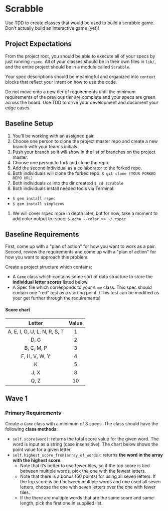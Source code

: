 # Scrabble

Use TDD to create classes that would be used to build a scrabble game. Don't actually build an interactive game (yet)!

## Project Expectations

From the project root, you should be able to execute all of your specs by just running `rspec`. All of your classes should be in their own files in `lib/`, and the entire project should be in a module called `Scrabble`.

Your spec descriptions should be meaningful and organized into `context` blocks that reflect your intent on how to use the code.

Do not move onto a new tier of requirements until the minimum requirements of the previous tier are complete and your specs are green across the board. Use TDD to drive your development and document your edge cases.

## Baseline Setup
1. You'll be working with an assigned pair.
1. Choose one person to clone the project master repo and create a new branch with your team's initials.
1. Push your branch so it will show in the list of branches on the project master.
1. Choose one person to fork and clone the repo.
1. Add the second individual as a collaborator to the forked repo.
1. Both individuals will clone the forked repo: `$ git clone [YOUR FORKED REPO URL]`
1. Both individuals `cd` into the dir create:d `$ cd scrabble`
1. Both individuals install needed tools via Terminal:
  - `$ gem install rspec`
  - `$ gem install simplecov`
1. We will cover rspec more in depth later, but for now, take a moment to add color output to rspec: `$ echo --color >> ~/.rspec`

## Baseline Requirements
First, come up with a "plan of action" for how you want to work as a pair.
Second, review the requirements and come up with a "plan of action" for how you want to approach this problem.

Create a project structure which contains:
- A `Game` class which contains some sort of data structure to store the **individual letter scores** listed below.
- A Spec file which corresponds to your `Game` class. This spec should contain one "red" test as a starting point. (This test can be modified as your get further through the requirements)

#### Score chart

|Letter                        | Value|
|:----------------------------:|:----:|
|A, E, I, O, U, L, N, R, S, T  |   1  |
|D, G                          |   2  |
|B, C, M, P                    |   3  |
|F, H, V, W, Y                 |   4  |
|K                             |   5  |
|J, X                          |   8  |
|Q, Z                          |   10 |


## Wave 1

### Primary Requirements
Create a `Game` class with a minimum of 8 specs. The class should have the following **class methods**:
- `self.score(word)`: returns the total score value for the given word. The word is input as a string (case insensitive). The chart below shows the point value for a given letter.
- `self.highest_score_from(array_of_words)`: returns **the word in the array with the highest score**.
    - Note that it’s better to use fewer tiles, so if the top score is tied between multiple words, pick the one with the fewest letters.
    - Note that there is a bonus (50 points) for using all seven letters. If the top score is tied between multiple words and one used all seven letters, choose the one with seven letters over the one with fewer tiles.
    - If the there are multiple words that are the same score and same length, pick the first one in supplied list.


<!--
## Wave 2

### Primary Requirements
Create a `Player` class with a minimum of 11 specs. The class should have the following class and instance methods:

- `self.new(name)`: creates a new instance with the instance variable `name` assigned
- `#name`: returns the `@name` instance variable
- `#plays`: returns an Array of the words played by the player
- `#play(word)`: Adds the input word to the `plays` Array
    - Returns false if player has already won
- `#total_score`: Sums up and returns the score of the players words
- `#won?`: If the player has over 100 points, returns `true`, otherwise returns 'false'
- `#highest_scoring_word`: Returns the highest scoring word the user has played.
- `#highest_word_score`: Returns the `highest_scoring_word` score.


## Wave 3

### Primary Requirements
Create a `TileBag` class with a minimum of 5 specs. It should have the following class and instance methods:

- `self.new` creates an instance with a collection of default tiles
- `#draw_tiles(n)` returns n number of random tiles, removes the tiles from the default set.
- `#tiles_remaining` returns the number of tiles remaining in the bag

Create specs for (minimum 2) and add to the `Player` class the following instance methods:

- `#tiles` a collection of letters that the player can play (max 7)
- `#draw_tiles(tile_bag)` fills tiles array until it has 7 letters from the given tile bag

Beginning Tile Quantities:
  - A: 9
  - B: 2
  - C: 2
  - D: 4
  - E: 12
  - F: 2
  - G: 3
  - H: 2
  - I: 9
  - J: 1
  - K: 1
  - L: 4
  - M: 2
  - N: 6
  - O: 8
  - P: 2
  - Q: 1
  - R: 6
  - S: 4
  - T: 6
  - U: 4
  - V: 2
  - W: 2
  - X: 1
  - Y: 2
  - Z: 1

### Optional Enhancements

- Create a `Dictionary` class that includes a method for searching a list of words to determine if a given word is a valid word.
- Create a `Board` class that has a matrix (array of arrays) of tile places. Check if a word can be played on a given tile place in a certain direction.
- Include a minimum of 20 specs between the `Dictionary` and `Board` classes.
-->
